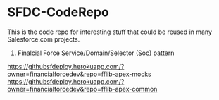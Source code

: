 # SFDC-CodeRepo

This is the code repo for interesting stuff that could be reused in many Salesforce.com projects.

1) Finalcial Force Service/Domain/Selector (Soc) pattern

https://githubsfdeploy.herokuapp.com/?owner=financialforcedev&repo=fflib-apex-mocks
https://githubsfdeploy.herokuapp.com/?owner=financialforcedev&repo=fflib-apex-common

